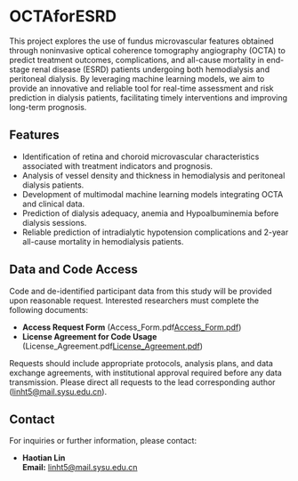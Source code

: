 # OCTAforESRD

This project explores the use of fundus microvascular features obtained through noninvasive optical coherence tomography angiography (OCTA) to predict treatment outcomes, complications, and all-cause mortality in end-stage renal disease (ESRD) patients undergoing both hemodialysis and peritoneal dialysis. By leveraging machine learning models, we aim to provide an innovative and reliable tool for real-time assessment and risk prediction in dialysis patients, facilitating timely interventions and improving long-term prognosis.

## Features
- Identification of retina and choroid microvascular characteristics associated with treatment indicators and prognosis.
- Analysis of vessel density and thickness in hemodialysis and peritoneal dialysis patients.
- Development of multimodal machine learning models integrating OCTA and clinical data.
- Prediction of dialysis adequacy, anemia and Hypoalbuminemia before dialysis sessions.
- Reliable prediction of intradialytic hypotension complications and 2-year all-cause mortality in hemodialysis patients.

## Data and Code Access
Code and de-identified participant data from this study will be provided upon reasonable request. Interested researchers must complete the following documents:
- **Access Request Form** (Access_Form.pdf[Access_Form.pdf](https://github.com/user-attachments/files/19188739/Access_Form.pdf))
- **License Agreement for Code Usage** (License_Agreement.pdf[License_Agreement.pdf](https://github.com/user-attachments/files/19188755/License_Agreement.pdf))

Requests should include appropriate protocols, analysis plans, and data exchange agreements, with institutional approval required before any data transmission. Please direct all requests to the lead corresponding author (linht5@mail.sysu.edu.cn).

## Contact
For inquiries or further information, please contact:
- **Haotian Lin**  
  **Email:** linht5@mail.sysu.edu.cn

